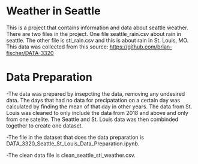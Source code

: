 # Weather in Seattle
  
This is a project that contains information and data about seattle weather. There are two files in the project. One file seattle_rain.csv about rain in seattle.
The other file is stl_rain.csv and this is about rain in St. Louis, MO. This data was collected from this source: https://github.com/brian-fischer/DATA-3320



# Data Preparation
-The data was prepared by insepcting the data, removing any undesired data. The days that had no data for precipatation on a certain day was calculated by finding the mean of that day in other years. The data from St. Louis was cleaned to only include the data from 2018 and above and only from one satelite. The Seattle and St. Louis data was then combinded together to create one dataset.

-The file in the dataset that does the data preparation is DATA_3320_Seattle_St_Louis_Data_Preparation.ipynb.

-The clean data file is clean_seattle_stl_weather.csv.

